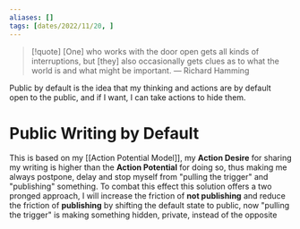 ```yaml
---
aliases: []
tags: [dates/2022/11/20, ]
---
```


> [!quote]
> [One] who works with the door open gets all kinds of interruptions, but [they] also occasionally gets clues as to what the world is and what might be important.
> — Richard Hamming

Public by default is the idea that my thinking and actions are by default open to the public, and if I want, I can take actions to hide them.

# Public Writing by Default

This is based on my [[Action Potential Model]], my **Action Desire** for sharing my writing is higher than the **Action Potential** for doing so, thus making me always postpone, delay and stop myself from "pulling the trigger" and "publishing" something. To combat this effect this solution offers a two pronged approach, I will increase the friction of **not publishing** and reduce the friction of **publishing** by shifting the default state to public, now "pulling the trigger" is making something hidden, private, instead of the opposite
